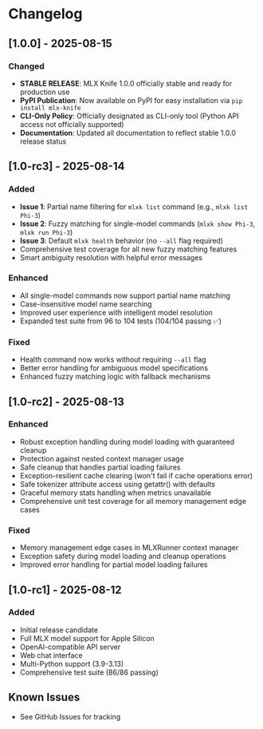 # Changelog

## [1.0.0] - 2025-08-15

### Changed
- **STABLE RELEASE**: MLX Knife 1.0.0 officially stable and ready for production use
- **PyPI Publication**: Now available on PyPI for easy installation via `pip install mlx-knife`
- **CLI-Only Policy**: Officially designated as CLI-only tool (Python API access not officially supported)
- **Documentation**: Updated all documentation to reflect stable 1.0.0 release status

## [1.0-rc3] - 2025-08-14

### Added
- **Issue 1**: Partial name filtering for `mlxk list` command (e.g., `mlxk list Phi-3`)
- **Issue 2**: Fuzzy matching for single-model commands (`mlxk show Phi-3`, `mlxk run Phi-3`)
- **Issue 3**: Default `mlxk health` behavior (no `--all` flag required)
- Comprehensive test coverage for all new fuzzy matching features
- Smart ambiguity resolution with helpful error messages

### Enhanced
- All single-model commands now support partial name matching
- Case-insensitive model name searching
- Improved user experience with intelligent model resolution
- Expanded test suite from 96 to 104 tests (104/104 passing ✅)

### Fixed
- Health command now works without requiring `--all` flag
- Better error handling for ambiguous model specifications
- Enhanced fuzzy matching logic with fallback mechanisms

## [1.0-rc2] - 2025-08-13

### Enhanced
- Robust exception handling during model loading with guaranteed cleanup
- Protection against nested context manager usage 
- Safe cleanup that handles partial loading failures
- Exception-resilient cache clearing (won't fail if cache operations error)
- Safe tokenizer attribute access using getattr() with defaults
- Graceful memory stats handling when metrics unavailable
- Comprehensive unit test coverage for all memory management edge cases

### Fixed
- Memory management edge cases in MLXRunner context manager
- Exception safety during model loading and cleanup operations
- Improved error handling for partial model loading failures

## [1.0-rc1] - 2025-08-12

### Added
- Initial release candidate
- Full MLX model support for Apple Silicon
- OpenAI-compatible API server
- Web chat interface
- Multi-Python support (3.9-3.13)
- Comprehensive test suite (86/86 passing)

## Known Issues
- See GitHub Issues for tracking